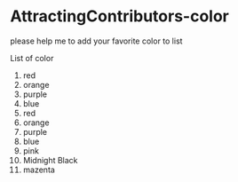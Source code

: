 # AttractingContributors-color
please help me to add your favorite color to list

List of color
1. red
2. orange
3. purple
4. blue
5. red
6. orange
7. purple
8. blue
9. pink
10. Midnight Black
11. mazenta
